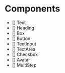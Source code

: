 # Components

- [] Text
- [] Heading
- [] Box
- [] Button
- [] TextInput
- [] TextArea
- [] Checkbox
- [] Avatar
- [] MultiStep
